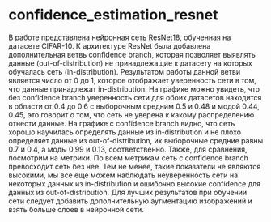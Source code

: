 # confidence_estimation_resnet
 В работе представлена нейронная сеть ResNet18, обученная на датасете CIFAR-10. К архитектуре ResNet была добавлена дополнительная ветвь confidence branch, которая позволяет выявлять данные (out-of-distribution) не принадлежащие к датасету на которых обучалась сеть (in-distribution). Результатом работы данной ветви является число от 0 до 1, которое отображает уверенность сети в том, что данные принадлежат in-distribution. 
 На графике можно увидеть, что без confidence branch уверенность сети для обоих датасетов находится в области от 0.4 до 0.6 с выборочным средним 0.5 и 0.48 и модой 0.44, 0.45, это говорит о том, что сеть не уверена к какому распределению отнести данные.
 На графике с confidence branch видно, что сеть хорошо научилась определять данные из in-distribution и не плохо определяет данные из out-of-distribution, их выборочные средние равны 0.7 и 0.4, а моды 0.99 и 0.13, соответственно. 
 Также, для сравнения, посмотрим на метрики. По всем метрикам сеть с confidence branch превосходит сеть без нее.
 Тем не менее, такие показатели не являются высокими, мы все еще можем наблюдать неуверенность сети на некоторых данных из in-distribution и ошибочно высокие confidence для данных из out-of-distribution. 
 Для лучших результатов при обучении сети следует добавить дополнительную аугментацию изображений и взять больше слоев в нейронной сети. 
